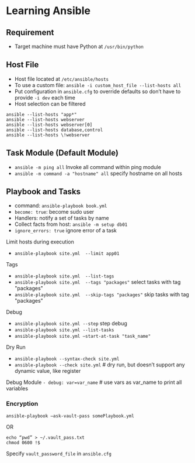 # Learning Ansible

## Requirement
- Target machine must have Python at `/usr/bin/python`

## Host File
- Host file located at `/etc/ansible/hosts`
- To use a custom file: `ansible -i custom_host_file --list-hosts all`
- Put configuration in `ansible.cfg` to override defaults so don’t have to provide `-i dev` each time
- Host selection can be filtered

```
ansible --list-hosts "app*"
ansible --list-hosts webserver
ansible --list-hosts webserver[0]
ansible --list-hosts database,control
ansible --list-hosts \!webserver
```

## Task Module (Default Module)
- `ansible -m ping all` Invoke all command within ping module
- `ansible -m command -a "hostname" all` specify hostname on all hosts

## Playbook and Tasks
- command: `ansible-playbook book.yml`
- `become: true`: become sudo user
- Handlers: notify a set of tasks by name
- Collect facts from host: `ansible -m setup db01`
- `ignore_errors: true` ignore error of a task

Limit hosts during execution
- `ansible-playbook site.yml  --limit app01`

Tags
- `ansible-playbook site.yml  --list-tags`
- `ansible-playbook site.yml  --tags "packages"` select tasks with tag "packages"
- `ansible-playbook site.yml  --skip-tags "packages"` skip tasks with tag "packages"

Debug
- `ansible-playbook site.yml --step` step debug
- `ansible-playbook site.yml --list-tasks`
- `ansible-playbook site.yml —start-at-task "task_name"`

Dry Run
- `ansible-playbook --syntax-check site.yml`
- `ansible-playbook --check site.yml`	# dry run, but doesn’t support any dynamic value, like register

Debug Module
`- debug: var=var_name`	# use vars as var_name to print all variables

### Encryption
`ansible-playbook —ask-vault-pass somePlaybook.yml`

OR

```
echo “pwd” > ~/.vault_pass.txt
chmod 0600 !$
```
Specify `vault_password_file` in `ansible.cfg`
